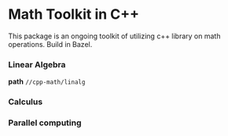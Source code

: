 # Math Toolkit in C++

This package is an ongoing toolkit of utilizing c++ library on math operations.
Build in Bazel.

### Linear Algebra

**path** `//cpp-math/linalg`

### Calculus

### Parallel computing